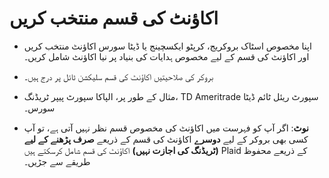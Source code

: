 # **اکاؤنٹ کی قسم منتخب کریں**
 
- اپنا مخصوص اسٹاک بروکریج، کرپٹو ایکسچینج یا ڈیٹا سورس اکاؤنٹ منتخب کریں اور اکاؤنٹ کی قسم کے لیے مخصوص ہدایات کی بنیاد پر نیا اکاؤنٹ شامل کریں۔ 
- بروکر کی صلاحیتیں اکاؤنٹ کی قسم سلیکشن ٹائل پر درج ہیں۔ 
- مثال کے طور پر، الپاکا سپورٹ پیپر ٹریڈنگ، TD Ameritrade سپورٹ ریئل ٹائم ڈیٹا سورس۔
  
- **نوٹ**: اگر آپ کو فہرست میں اکاؤنٹ کی مخصوص قسم نظر نہیں آتی ہے، تو آپ کسی بھی بروکر کے لیے **دوسرے** اکاؤنٹ کی قسم کے ذریعے **صرف پڑھنے کے لیے (ٹریڈنگ کی اجازت نہیں)** اکاؤنٹ کی قسم شامل کرسکتے ہیں Plaid کے ذریعے محفوظ طریقے سے جڑیں۔
